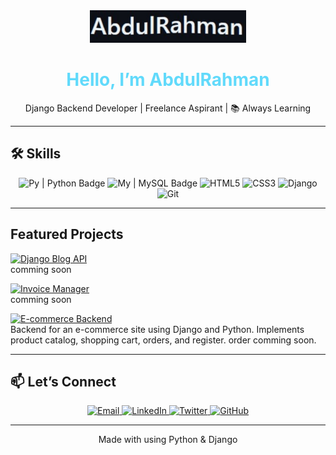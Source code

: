 <!--
  ================================
        COLORFUL GITHUB PROFILE
  ================================
  Save this file as `README.md` in the repository named exactly the same as your GitHub username.
  Make sure `abdulrahman_moving.gif` is in the same folder as this README.
-->

<div align="center">
  <img src="https://github.com/AbdulRahman-AbdulQadir/AbdulRahman-AbdulQadir/blob/main/giphy.gif" alt="AbdulRahman GIF" width="250" />
  <h1 style="color:#61DAFB;">Hello, I’m AbdulRahman</h1>
  <p>Django Backend Developer | Freelance Aspirant | 📚 Always Learning</p>
</div>


---

## 🛠️ Skills

<p align="center">
  <!-- Custom “Py | Python” badge -->
  <img
    src="https://img.shields.io/static/v1?label=Py&message=Python&color=306998&labelColor=4B8BBE&style=for-the-badge"
    alt="Py | Python Badge"
  />
  <!-- Custom “My | MySQL” badge -->
  <img
    src="https://img.shields.io/static/v1?label=My&message=MySQL&color=005C84&labelColor=4479A1&style=for-the-badge"
    alt="My | MySQL Badge"
  />
  <!-- HTML5 badge -->
  <img
    src="https://img.shields.io/badge/HTML5-E34F26?style=for-the-badge&logo=html5&logoColor=white"
    alt="HTML5"
  />
  <!-- CSS3 badge -->
  <img
    src="https://img.shields.io/badge/CSS3-1572B6?style=for-the-badge&logo=css3&logoColor=white"
    alt="CSS3"
  />
  <!-- Django badge -->
  <img
    src="https://img.shields.io/badge/Django-092E20?style=for-the-badge&logo=django&logoColor=white"
    alt="Django"
  />
  <!-- Git badge -->
  <img
    src="https://img.shields.io/badge/Git-000000?style=for-the-badge&logo=git&logoColor=white"
    alt="Git"
  />
</p>

---

## Featured Projects

<p>
  <a href="https://github.com/<your-username>/django-blog-api">
    <img src="https://img.shields.io/badge/Django_Blog_API-10ED0E?style=for-the-badge&logo=django" alt="Django Blog API" />
  </a>
  <br>
  comming soon
</p>

<p>
  <a href="https://github.com/<your-username>/invoice-manager">
    <img src="https://img.shields.io/badge/Invoice_Manager-0057B8?style=for-the-badge&logo=django" alt="Invoice Manager" />
  </a>
  <br>
  comming soon
</p>

<p>
  <a href="https://github.com/AbdulRahman-AbdulQadir/Django_Team_Store">
    <img src="https://img.shields.io/badge/E-commerce_Backend-FF6F00?style=for-the-badge&logo=stripe&logoColor=white" alt="E-commerce Backend" />
  </a>
  <br>
  Backend for an e-commerce site using Django and Python. Implements product catalog, shopping cart, orders, and register. order comming soon.
</p>

---

## 📫 Let’s Connect

<p align="center">
  <a href="mailto:your.email@example.com">
    <img src="https://img.shields.io/badge/abdulrahmanabdul045@gmail.com-D14836?style=flat&logo=gmail&logoColor=white" alt="Email" />

  </a>
  <a href="https://linkedin.com/in/<your-linkedin>">
    <img src="https://img.shields.io/badge/LinkedIn-<your-linkedin>-0A66C2?style=for-the-badge&logo=linkedin&logoColor=white" alt="LinkedIn" />
  </a>
  <a href="https://twitter.com/<your-twitter-handle>">
    <img src="https://img.shields.io/badge/Twitter-@<your-twitter-handle>-1DA1F2?style=for-the-badge&logo=twitter&logoColor=white" alt="Twitter" />
  </a>
  <a href="https://github.com/<your-username>">
    <img src="https://img.shields.io/badge/GitHub-<your-username>-181717?style=for-the-badge&logo=github&logoColor=white" alt="GitHub" />
  </a>
</p>

---

<p align="center">
  Made with using Python & Django
</p>
